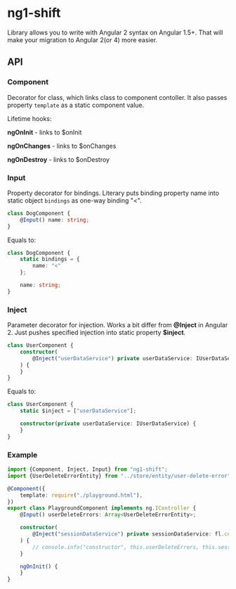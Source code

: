 # ng1-shift

Library allows you to write with Angular 2 syntax on Angular 1.5+. That will make your migration to Angular 2(or 4) more easier.

## API

### Component
Decorator for class, which links class to component contoller.
It also passes property `template` as a static component value.

Lifetime hooks:

**ngOnInit** - links to $onInit

**ngOnChanges** - links to $onChanges

**ngOnDestroy** - links to $onDestroy

### Input
Property decorator for bindings. Literary puts binding property name into static object `bindings` as one-way binding "<".

```typescript
class DogComponent {
    @Input() name: string;
}
```
Equals to:
```typescript
class DogComponent {
    static bindings = {
        name: "<"
    };

    name: string;
}
```

### Inject
Parameter decorator for injection. Works a bit differ from **@Inject** in Angular 2.
Just pushes specified injection into static property **$inject**.

```typescript
class UserComponent {
    constructor(
        @Inject("userDataService") private userDataService: IUserDataService
    ) {
    }
}
```
Equals to:
```typescript
class UserComponent {
    static $inject = ["userDataService"];

    constructor(private userDataService: IUserDataService) {
    }
}
```

### Example
```typescript
import {Component, Inject, Input} from "ng1-shift";
import {UserDeleteErrorEntity} from "../store/entity/user-delete-error";

@Component({
    template: require("./playground.html"),
})
export class PlaygroundComponent implements ng.IController {
    @Input() userDeleteErrors: Array<UserDeleteErrorEntity>;

    constructor(
        @Inject("sessionDataService") private sessionDataService: fl.core.services.ISessionDataService
    ) {
        // console.info("constructor", this.userDeleteErrors, this.sessionDataService);
    }

    ngOnInit() {
    }
}
```
